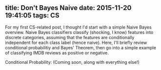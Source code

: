 title: Don't Bayes Naive
date: 2015-11-20 19:41:05
tags: CS
---
For my first CS-related post, I thought I'd start with a simple Naive Bayes overview. Naive Bayes classifiers classify (shocking, I know) features into discrete categories, assuming that the features are conditionally independent for each class label (hence naive). Here, I'll briefly review conditional probabilitiy and Bayes' Theorem, then go into a simple example of classifying IMDB reviews as positive or negative. 

Conditional Probability:
(Coming soon, along with everything else!) 
